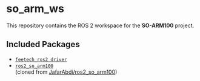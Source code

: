 # so_arm_ws

This repository contains the ROS 2 workspace for the **SO-ARM100** project.

## Included Packages
- [`feetech_ros2_driver`](src/feetech_ros2_driver)
- [`ros2_so_arm100`](src/ros2_so_arm100)  
  (cloned from [JafarAbdi/ros2_so_arm100](https://github.com/JafarAbdi/ros2_so_arm100))
